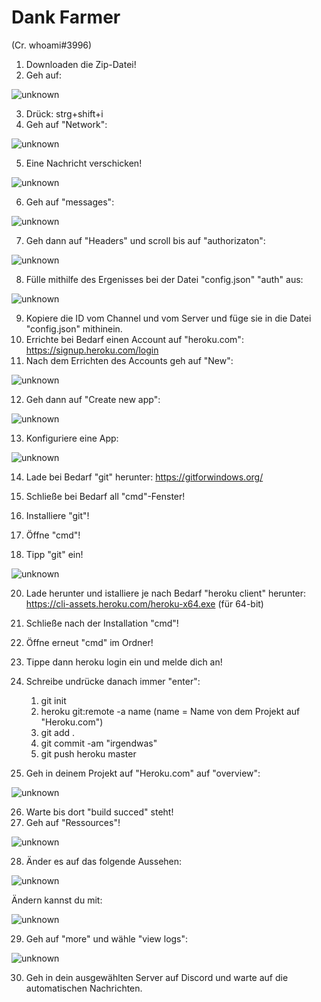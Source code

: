 # Dank Farmer
(Cr. whoami#3996)

1. Downloaden die Zip-Datei!
2. Geh auf:

![unknown](https://user-images.githubusercontent.com/91004004/155520760-2f0f9277-70d9-4b38-b190-9383a0efd510.png)

3. Drück: strg+shift+i
4. Geh auf "Network":

![unknown](https://user-images.githubusercontent.com/91004004/155521073-b346ea2f-fd93-4be6-9f8e-4ec0b133ef5f.png)

5. Eine Nachricht verschicken!

![unknown](https://user-images.githubusercontent.com/91004004/155521208-b98425a7-781d-4ae3-9b3b-7a619338ea4c.png)

6. Geh auf "messages":

![unknown](https://user-images.githubusercontent.com/91004004/155521486-1d656603-66b5-4b7f-ae56-4a4e9625fd05.png)

7. Geh dann auf "Headers" und scroll bis auf "authorizaton":

![unknown](https://user-images.githubusercontent.com/91004004/155521624-c92aa439-2298-4caf-96b8-5ace0e0ce740.png)

8. Fülle mithilfe des Ergenisses bei der Datei "config.json" "auth" aus: 

![unknown](https://user-images.githubusercontent.com/91004004/155521783-2871865d-cfc0-4d36-8fa0-8122180ae946.png)

9. Kopiere die ID vom Channel und vom Server und füge sie in die Datei "config.json"  mithinein. 
10. Errichte bei Bedarf einen Account auf "heroku.com": 
https://signup.heroku.com/login
11. Nach dem Errichten des Accounts geh auf "New":

![unknown](https://user-images.githubusercontent.com/91004004/155523049-858d31b1-d40c-4d73-8923-95356532bd9d.png)

12. Geh dann auf "Create new app":

![unknown](https://user-images.githubusercontent.com/91004004/155523114-eb3470e7-6b5a-4e1c-ae43-d62448cd05fa.png)

13. Konfiguriere eine App:

![unknown](https://user-images.githubusercontent.com/91004004/155523237-b42c9a90-c916-4c32-9303-6a71b692aa0f.png)

14. Lade bei Bedarf "git" herunter:
https://gitforwindows.org/

15. Schließe bei Bedarf all "cmd"-Fenster!
16. Installiere "git"!
17. Öffne "cmd"!
18. Tipp "git" ein!

![unknown](https://user-images.githubusercontent.com/91004004/155524112-dbbb0d71-a83b-44b7-ac74-4be958ec9865.png)


20. Lade herunter und istalliere je nach Bedarf "heroku client" herunter:
https://cli-assets.heroku.com/heroku-x64.exe (für 64-bit)

21. Schließe nach der Installation "cmd"!
22. Öffne erneut "cmd" im Ordner!
23. Tippe dann heroku login ein und melde dich an!
24. Schreibe undrücke danach immer "enter": 
     1. git init
     2. heroku git:remote -a name (name = Name von dem Projekt auf "Heroku.com")
     3. git add .
     4. git commit -am "irgendwas"
     5. git push heroku master
25. Geh in deinem Projekt auf "Heroku.com" auf "overview":

![unknown](https://user-images.githubusercontent.com/91004004/155527031-9fa2bfc3-92bf-49db-83e8-3aaf6a0b786a.png)

26. Warte bis dort "build succed" steht!
27. Geh auf "Ressources"!

![unknown](https://user-images.githubusercontent.com/91004004/155527463-03e40e29-00dc-464a-8cea-8bdf7e8fba71.png)

28. Änder es auf das folgende Aussehen:

![unknown](https://user-images.githubusercontent.com/91004004/155527575-45ba791f-dc17-49a1-aa2e-47ff7a5d5015.png)

Ändern kannst du mit: 

![unknown](https://user-images.githubusercontent.com/91004004/155527693-e43b9299-9d7d-4fcb-b9f0-82b8341050ea.png)

29. Geh auf "more" und wähle "view logs":

![unknown](https://user-images.githubusercontent.com/91004004/155527964-d880387a-cf0e-4373-ac45-c41ab243284c.png)

30. Geh in dein ausgewählten Server auf Discord und warte auf die automatischen Nachrichten.
